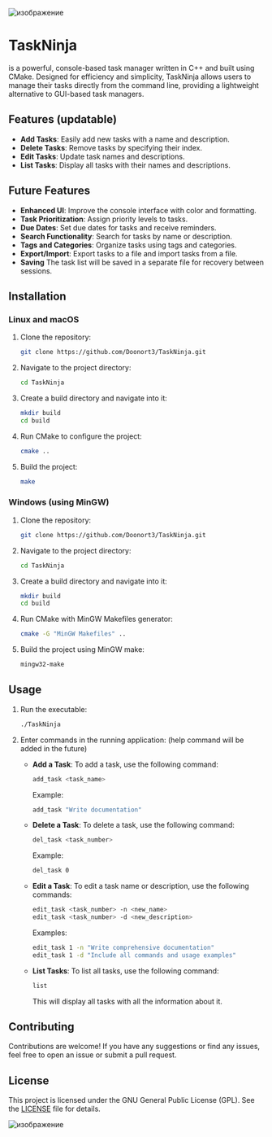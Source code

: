 ![изображение](https://github.com/Doonort3/TaskNinja/assets/69197339/a8d00dd1-5cbb-4097-b0a6-b4e124e4cbf5)


# TaskNinja

is a powerful, console-based task manager written in C++ and built using CMake. Designed for efficiency and simplicity, TaskNinja allows users to manage their tasks directly from the command line, providing a lightweight alternative to GUI-based task managers.

## Features (updatable)

- **Add Tasks**: Easily add new tasks with a name and description.
- **Delete Tasks**: Remove tasks by specifying their index.
- **Edit Tasks**: Update task names and descriptions.
- **List Tasks**: Display all tasks with their names and descriptions.

## Future Features

- **Enhanced UI**: Improve the console interface with color and formatting.
- **Task Prioritization**: Assign priority levels to tasks.
- **Due Dates**: Set due dates for tasks and receive reminders.
- **Search Functionality**: Search for tasks by name or description.
- **Tags and Categories**: Organize tasks using tags and categories.
- **Export/Import**: Export tasks to a file and import tasks from a file.
- **Saving** The task list will be saved in a separate file for recovery between sessions.


## Installation

### Linux and macOS

1. Clone the repository:

    ```sh
    git clone https://github.com/Doonort3/TaskNinja.git
    ```

2. Navigate to the project directory:

    ```sh
    cd TaskNinja
    ```

3. Create a build directory and navigate into it:

    ```sh
    mkdir build
    cd build
    ```

4. Run CMake to configure the project:

    ```sh
    cmake ..
    ```

5. Build the project:

    ```sh
    make
    ```

### Windows (using MinGW)

1. Clone the repository:

    ```sh
    git clone https://github.com/Doonort3/TaskNinja.git
    ```

2. Navigate to the project directory:

    ```sh
    cd TaskNinja
    ```

3. Create a build directory and navigate into it:

    ```sh
    mkdir build
    cd build
    ```

4. Run CMake with MinGW Makefiles generator:

    ```sh
    cmake -G "MinGW Makefiles" ..
    ```

5. Build the project using MinGW make:

    ```sh
    mingw32-make
    ```

## Usage

1. Run the executable:

    ```sh
    ./TaskNinja
    ```

2. Enter commands in the running application: (help command will be added in the future)

   - **Add a Task**: To add a task, use the following command:
    
        ```sh
        add_task <task_name>
        ```
        
        Example:
        
        ```sh
        add_task "Write documentation"
        ```

    - **Delete a Task**: To delete a task, use the following command:
    
        ```sh
        del_task <task_number>
        ```
        
        Example:
        
        ```sh
        del_task 0
        ```

    - **Edit a Task**: To edit a task name or description, use the following commands:
    
        ```sh
        edit_task <task_number> -n <new_name>
        edit_task <task_number> -d <new_description>
        ```
        
        Examples:
        
        ```sh
        edit_task 1 -n "Write comprehensive documentation"
        edit_task 1 -d "Include all commands and usage examples"
        ```

    - **List Tasks**: To list all tasks, use the following command:
    
        ```sh
        list
        ```
        This will display all tasks with all the information about it.

## Contributing

Contributions are welcome! If you have any suggestions or find any issues, feel free to open an issue or submit a pull request.

## License

This project is licensed under the GNU General Public License (GPL). See the [LICENSE](LICENSE) file for details.

![изображение](https://github.com/Doonort3/TaskNinja/assets/69197339/0b53fe41-fe0a-44a7-b033-5d9f43f342ae)


